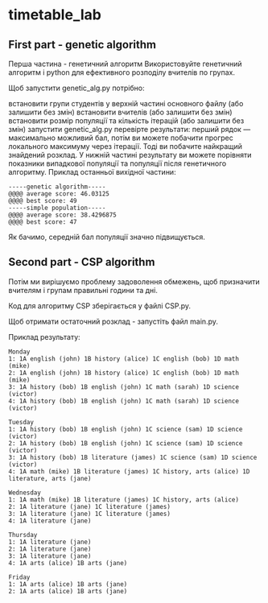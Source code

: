 # timetable_lab

## First part - genetic algorithm

Перша частина - генетичний алгоритм
Використовуйте генетичний алгоритм і python для ефективного розподілу вчителів по групах.

Щоб запустити genetic_alg.py потрібно:

встановити групи студентів у верхній частині основного файлу (або залишити без змін)
встановити вчителів (або залишити без змін)
встановити розмір популяції та кількість ітерацій (або залишити без змін)
запустити genetic_alg.py
перевірте результати: перший рядок — максимально можливий бал, потім ви можете побачити прогрес локального максимуму через ітерації. Тоді ви побачите найкращий знайдений розклад. У нижній частині результату ви можете порівняти показники випадкової популяції та популяції після генетичного алгоритму.
Приклад останньої вихідної частини:

```
-----genetic algorithm-----
@@@@ average score: 46.03125
@@@@ best score: 49
-----simple population-----
@@@@ average score: 38.4296875
@@@@ best score: 47
```

Як бачимо, середній бал популяції значно підвищується.

## Second part - CSP algorithm

Потім ми вирішуємо проблему задоволення обмежень, щоб призначити вчителям і групам правильні години та дні.

Код для алгоритму CSP зберігається у файлі CSP.py.

Щоб отримати остаточний розклад - запустіть файл main.py.

Приклад результату:

```
Monday
1: 1A english (john) 1B history (alice) 1C english (bob) 1D math (mike) 
2: 1A english (john) 1B history (alice) 1C english (bob) 1D math (mike) 
3: 1A history (bob) 1B english (john) 1C math (sarah) 1D science (victor) 
4: 1A history (bob) 1B english (john) 1C math (sarah) 1D science (victor) 

Tuesday
1: 1A history (bob) 1B english (john) 1C science (sam) 1D science (victor) 
2: 1A history (bob) 1B english (john) 1C science (sam) 1D science (victor) 
3: 1A history (bob) 1B literature (james) 1C science (sam) 1D science (victor) 
4: 1A math (mike) 1B literature (james) 1C history, arts (alice) 1D literature, arts (jane) 

Wednesday
1: 1A math (mike) 1B literature (james) 1C history, arts (alice) 
2: 1A literature (jane) 1C literature (james) 
3: 1A literature (jane) 1C literature (james) 
4: 1A literature (jane) 

Thursday
1: 1A literature (jane) 
2: 1A literature (jane) 
3: 1A literature (jane) 
4: 1A arts (alice) 1B arts (jane) 

Friday
1: 1A arts (alice) 1B arts (jane) 
2: 1A arts (alice) 1B arts (jane) 
```
